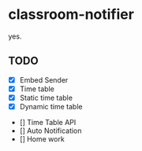 # classroom-notifier
yes.
## TODO
- [x] Embed Sender
- [x] Time table
- [x] Static time table
- [x] Dynamic time table
- [] Time Table API
- [] Auto Notification
- [] Home work
